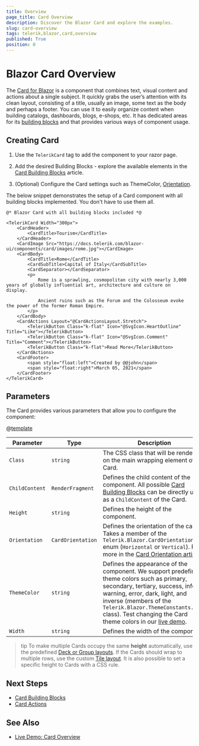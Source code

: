 ```yaml
---
title: Overview
page_title: Card Overview
description: Discover the Blazor Card and explore the examples.
slug: card-overview
tags: telerik,blazor,card,overview
published: True
position: 0
---
```



# Blazor Card Overview

The <a href = "https://www.telerik.com/blazor-ui/card" target="_blank">Card for Blazor</a> is a component that combines text, visual content and actions about a single subject. It quickly grabs the user’s attention with its clean layout, consisting of a title, usually an image, some text as the body and perhaps a footer. You can use it to easily organize content when building catalogs, dashboards, blogs, e-shops, etc. It has dedicated areas for its [building blocks](slug://card-building-blocks) and that provides various ways of component usage.


## Creating Card

1. Use the `TelerikCard` tag to add the component to your razor page.

1. Add the desired Building Blocks - explore the available elements in the [Card Building Blocks](slug://card-building-blocks) article.

1. (Optional) Configure the Card settings such as ThemeColor, [Orientation](slug://card-orientation).

The below snippet demonstrates the setup of a Card component with all building blocks implemented. You don't have to use them all.

````RAZOR
@* Blazor Card with all building blocks included *@

<TelerikCard Width="300px">
    <CardHeader>
        <CardTitle>Tourism</CardTitle>
    </CardHeader>
    <CardImage Src="https://docs.telerik.com/blazor-ui/components/card/images/rome.jpg"></CardImage>
    <CardBody>
        <CardTitle>Rome</CardTitle>
        <CardSubTitle>Capital of Italy</CardSubTitle>
        <CardSeparator></CardSeparator>
        <p>
            Rome is a sprawling, cosmopolitan city with nearly 3,000 years of globally influential art, architecture and culture on display.

            Ancient ruins such as the Forum and the Colosseum evoke the power of the former Roman Empire.
        </p>
    </CardBody>
    <CardActions Layout="@CardActionsLayout.Stretch">
        <TelerikButton Class="k-flat" Icon="@SvgIcon.HeartOutline" Title="Like"></TelerikButton>
        <TelerikButton Class="k-flat" Icon="@SvgIcon.Comment" Title="Comment"></TelerikButton>
        <TelerikButton Class="k-flat">Read More</TelerikButton>
    </CardActions>
    <CardFooter>
        <span style="float:left">Created by @@john</span>
        <span style="float:right">March 05, 2021</span>
    </CardFooter>
</TelerikCard>
````

## Parameters

The Card provides various parameters that allow you to configure the component:

@[template](/_contentTemplates/common/parameters-table-styles.md#table-layout)

| Parameter   | Type | Description |
| ----------- | ----------- | -------|
| `Class` | `string` | The CSS class that will be rendered on the main wrapping element of the Card.
| `ChildContent` | `RenderFragment` | Defines the child content of the component. All possible [Card Building Blocks](slug://card-building-blocks) can be directly used as a `ChildContent` of the Card.
| `Height` | `string` | Defines the height of the component.
| `Orientation` | `CardOrientation` | Defines the orientation of the card. Takes a member of the `Telerik.Blazor.CardOrientation` enum (`Horizontal` or `Vertical`). Read more in the [Card Orientation article](slug://card-orientation).
| `ThemeColor` | `string` | Defines the appearance of the component. We support predefined theme colors such as primary, secondary, tertiary, success, info, warning, error, dark, light, and inverse (members of the `Telerik.Blazor.ThemeConstants.Card` class). Test changing the Card theme colors in our [live demo](https://demos.telerik.com/blazor-ui/card/appearance).
| `Width` | `string` | Defines the width of the component.


>tip To make multiple Cards occupy the same **height** automatically, use the predefined [Deck or Group layouts](slug://card-layouts). If the Cards should wrap to multiple rows, use the custom [Tile layout](https://demos.telerik.com/blazor-ui/card/data-cards). It is also possible to set a specific height to Cards with a CSS rule.


## Next Steps

* [Card Building Blocks](slug://card-building-blocks)
* [Card Actions](slug://card-actions)

## See Also

  * [Live Demo: Card Overview](https://demos.telerik.com/blazor-ui/card/overview)
